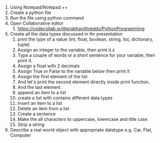 1. Using Notepad/Notepad ++
2. Create a python file
3. Run the file using python command
4. Open Collaborative editor 
   1. https://codecollab.io/@prabhavithreddy/PythonProgramming
5. Create all the data types discussed in thr presentation
    1. print the type of a value (int, float, boolean, string, list, dictionary, tuple)
    2. Assign an integer to the variable, then print it.z
    3. Type a couple of words or a short sentence for your variable, then print it.
    4. Assign a float with 2 decimals
    5. Assign True or False to the variable below then print it
    6. Assign the first element of the list
    7. And let's print the second element directly inside print function.
    8. And the last element.
    9. append an item to a list
    10. create a list with contains different data types
    11. Insert an item to a list
    12. Delete an item from a list
    13. Create a sentence 
    14. Make the all characters to uppercase, lowercase and title case
    15. Strip a string
6. Describe a real world object with appropriate datatype
   e.g. Car, Flat, Computer 